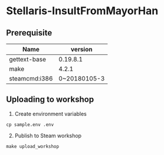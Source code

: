 # Stellaris-InsultFromMayorHan


## Prerequisite

| Name | version |
| --- | --- |
| gettext-base | 0.19.8.1 |
| make | 4.2.1 |
| steamcmd:i386 | 0~20180105-3 |

## Uploading to workshop

1. Create environment variables
```
cp sample.env .env
```

2. Publish to Steam workshop
```
make upload_workshop
```
